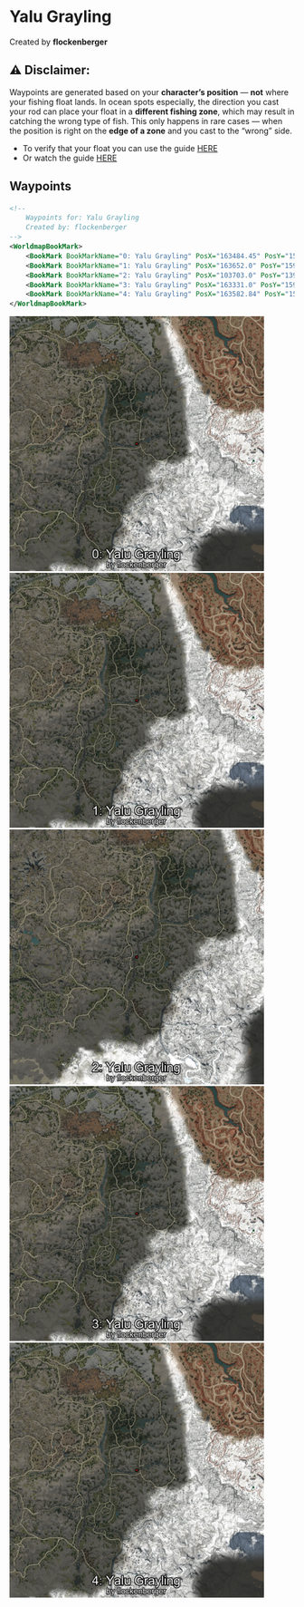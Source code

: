 # Yalu Grayling
Created by **flockenberger**

## ⚠️ Disclaimer:
Waypoints are generated based on your __**character’s position**__ — __not__ where your fishing float lands.
In ocean spots especially, the direction you cast your rod can place your float in a **different fishing zone**, which may result in catching the wrong type of fish.
This only happens in rare cases — when the position is right on the **edge of a zone** and you cast to the “wrong” side.

- To verify that your float you can use the guide [HERE](https://flockenberger.github.io/bdo-fish-position/)
- Or watch the guide [HERE](https://youtu.be/t-VXcRoNojk)

## Waypoints
```xml
<!--
    Waypoints for: Yalu Grayling
    Created by: flockenberger
-->
<WorldmapBookMark>
    <BookMark BookMarkName="0: Yalu Grayling" PosX="163484.45" PosY="15942.518" PosZ="-386970.8" />
    <BookMark BookMarkName="1: Yalu Grayling" PosX="163652.0" PosY="15942.0" PosZ="-386914.0" />
    <BookMark BookMarkName="2: Yalu Grayling" PosX="103703.0" PosY="13985.0" PosZ="-430890.0" />
    <BookMark BookMarkName="3: Yalu Grayling" PosX="163331.0" PosY="15942.0" PosZ="-387095.0" />
    <BookMark BookMarkName="4: Yalu Grayling" PosX="163582.84" PosY="15942.146" PosZ="-386933.53" />
</WorldmapBookMark>
```

<img src="./Yalu Grayling_0_Preview.webp" width="450"/> <img src="./Yalu Grayling_1_Preview.webp" width="450"/> <img src="./Yalu Grayling_2_Preview.webp" width="450"/> <img src="./Yalu Grayling_3_Preview.webp" width="450"/> <img src="./Yalu Grayling_4_Preview.webp" width="450"/> 